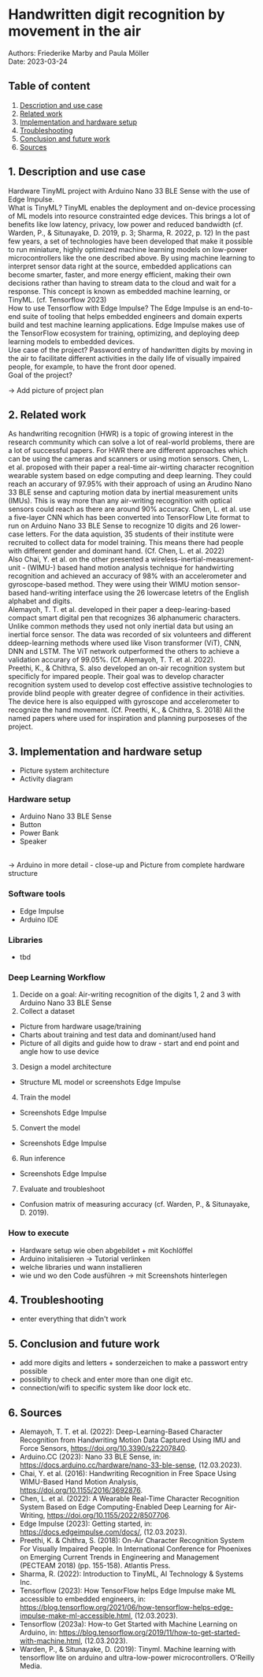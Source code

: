 # Handwritten digit recognition by movement in the air

Authors: Friederike Marby and Paula Möller <br>
Date: 2023-03-24

## Table of content
1. [ Description and use case ](#desc)
2. [ Related work ](#work)
3. [ Implementation and hardware setup ](#impl)
4. [ Troubleshooting ](#trouble)
5. [ Conclusion and future work ](#con)
6. [ Sources ](#sour)

<a name="desc"></a>
## 1. Description and use case

Hardware TinyML project with Arduino Nano 33 BLE Sense with the use of Edge Impulse. <br>
What is TinyML? TinyML enables the deployment and on-device processing of ML models into resource constrainted edge devices. This brings a lot of benefits like low latency, privacy, low power and reduced bandwidth (cf. Warden, P., & Situnayake, D. 2019, p. 3; Sharma, R. 2022, p. 12) In the past few years, a set of technologies have been developed that make it possible to run miniature, highly optimized machine learning models on low-power microcontrollers like the one described above. By using machine learning to interpret sensor data right at the source, embedded applications can become smarter, faster, and more energy efficient, making their own decisions rather than having to stream data to the cloud and wait for a response. This concept is known as embedded machine learning, or TinyML. (cf. Tensorflow 2023) <br>
How to use Tensorflow with Edge Impulse? The Edge Impulse is an end-to-end suite of tooling that helps embedded engineers and domain experts build and test machine learning applications. Edge Impulse makes use of the TensorFlow ecosystem for training, optimizing, and deploying deep learning models to embedded devices. <br>
Use case of the project?
Password entry of handwritten digits by moving in the air to facilitate different activities in the daily life of visually impaired people, for example, to have the front door opened. <br>
Goal of the project?


-> Add picture of project plan

<a name="work"></a>
## 2. Related work

As handwriting recognition (HWR) is a topic of growing interest in the research community which can solve a lot of real-world problems, there are a lot of successful papers. For HWR there are different approaches which can be using the cameras and scanners or using motion sensors. Chen, L. et al. proposed with their paper a real-time air-wirting character recognition wearable system based on edge computing and deep learning. They could reach an accurary of 97.95% with their approach of using an Arudino Nano 33 BLE sense and capturing motion data by inertial measurement units (IMUs). This is way more than any air-writing recognition with optical sensors could reach as there are around 90% accuracy. Chen, L. et al. use a five-layer CNN which has been converted into TensorFlow Lite format to run on Arduino Nano 33 BLE Sense to recognize 10 digits and 26 lower-case letters. For the data aquistion, 35 students of their institute were recruited to collect data for model training. This means there had people with different gender and dominant hand. (Cf.  Chen, L. et al. 2022) <br>
Also Chai, Y. et al. on the other presented a wireless-inertial-measurement-unit - (WIMU-) based hand motion analysis technique for handwirting recognition and achieved an accuracy of 98% with an accelerometer and gyroscope-based method. They were using their WIMU motion sensor-based hand-writing interface using the 26 lowercase letetrs of the English alphabet and digits. <br>
Alemayoh, T. T. et al. developed in their paper a deep-learing-based compact smart digital pen that recognizes 36 alphanumeric characters. Unlike common methods they used not only inertial data but using an inertial force sensor. The data was recorded of six volunteers and different ddeep-learning methods where used like Vison transformer (ViT), CNN, DNN and LSTM. The ViT network outperformed the others to achieve a validation accurary of 99.05%. (Cf. Alemayoh, T. T. et al. 2022). <br>
Preethi, K., & Chithra, S. also developed an on-air recognition system but specificly for impared people. Their goal was to develop character recognition system used to develop cost effective assistive technologies to provide blind people with greater degree of confidence in their activities. The device here is also equipped with gyroscope and accelerometer to recognize the hand movement. (Cf. Preethi, K., & Chithra, S. 2018)
All the named papers where used for inspiration and planning purposeses of the project.

<a name="impl"></a>
## 3. Implementation and hardware setup

* Picture system architecture
* Activity diagram

### Hardware setup
* Arduino Nano 33 BLE Sense
* Button
* Power Bank
* Speaker

<br>
-> Arduino in more detail - close-up and Picture from complete hardware structure

### Software tools
* Edge Impulse
* Arduino IDE

### Libraries
* tbd

### Deep Learning Workflow
1. Decide on a goal: Air-writing recognition of the digits 1, 2 and 3 with Arduino Nano 33 BLE Sense
2. Collect a dataset 
* Picture from hardware usage/training
* Charts about training and test data and dominant/used hand
* Picture of all digits and guide how to draw - start and end point and angle how to use device
3. Design a model architecture
* Structure ML model or screenshots Edge Impulse
4. Train the model
* Screenshots Edge Impulse
5. Convert the model
* Screenshots Edge Impulse
6. Run inference
* Screenshots Edge Impulse
7. Evaluate and troubleshoot
* Confusion matrix of measuring accuracy
(cf. Warden, P., & Situnayake, D. 2019).

### How to execute

* Hardware setup wie oben abgebildet + mit Kochlöffel
* Arduino initalisieren -> Tutorial verlinken
* welche libraries und wann installieren
* wie und wo den Code ausführen -> mit Screenshots hinterlegen

<a name="trouble"></a>
## 4. Troubleshooting

* enter everything that didn't work

<a name="con"></a>
## 5. Conclusion and future work

* add more digits and letters + sonderzeichen to make a passwort entry possible
* possiblity to check and enter more than one digit etc.
* connection/wifi to specific system like door lock etc.

<a name="sour"></a>
## 6. Sources


* Alemayoh, T. T. et al. (2022): Deep-Learning-Based Character Recognition from Handwriting Motion Data Captured Using IMU and Force Sensors, https://doi.org/10.3390/s22207840.
* Arduino.CC (2023): Nano 33 BLE Sense, in: https://docs.arduino.cc/hardware/nano-33-ble-sense, (12.03.2023).
* Chai, Y. et al. (2016): Handwriting Recognition in Free Space Using WIMU-Based Hand Motion Analysis, https://doi.org/10.1155/2016/3692876.
* Chen, L. et al. (2022): A Wearable Real-Time Character Recognition System Based on Edge Computing-Enabled Deep Learning for Air-Writing, https://doi.org/10.1155/2022/8507706.
* Edge Impulse (2023): Getting started, in: https://docs.edgeimpulse.com/docs/, (12.03.2023).
* Preethi, K. & Chithra, S. (2018): On-Air Character Recognition System For Visually Impaired People. In International Conference for Phoenixes on Emerging Current Trends in Engineering and Management (PECTEAM 2018) (pp. 155-158). Atlantis Press.
* Sharma, R. (2022): Introduction to TinyML, AI Technology & Systems Inc.
* Tensorflow (2023): How TensorFlow helps Edge Impulse make ML accessible to embedded engineers, in: https://blog.tensorflow.org/2021/06/how-tensorflow-helps-edge-impulse-make-ml-accessible.html, (12.03.2023).
* Tensorflow (2023a): How-to Get Started with Machine Learning on Arduino, in: https://blog.tensorflow.org/2019/11/how-to-get-started-with-machine.html, (12.03.2023).
* Warden, P., & Situnayake, D. (2019): Tinyml. Machine learning with tensorflow lite on arduino and ultra-low-power microcontrollers. O'Reilly Media.
